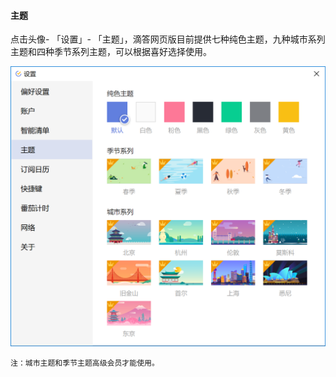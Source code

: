 #### 主题

点击头像- 「设置」- 「主题」，滴答网页版目前提供七种纯色主题，九种城市系列主题和四种季节系列主题，可以根据喜好选择使用。

![wintheme](../../images/Windows/account/pasted%20image%200%209.png)

`注：城市主题和季节主题高级会员才能使用。`

